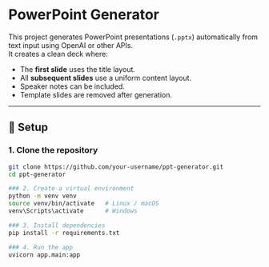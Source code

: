 # PowerPoint Generator

This project generates PowerPoint presentations (`.pptx`) automatically from text input using OpenAI or other APIs.  
It creates a clean deck where:
- The **first slide** uses the title layout.
- All **subsequent slides** use a uniform content layout.
- Speaker notes can be included.
- Template slides are removed after generation.

---

## 🚀 Setup

### 1. Clone the repository
```bash
git clone https://github.com/your-username/ppt-generator.git
cd ppt-generator

### 2. Create a virtual environment
python -m venv venv
source venv/bin/activate   # Linux / macOS
venv\Scripts\activate      # Windows

### 3. Install dependencies
pip install -r requirements.txt

### 4. Run the app
uvicorn app.main:app 
